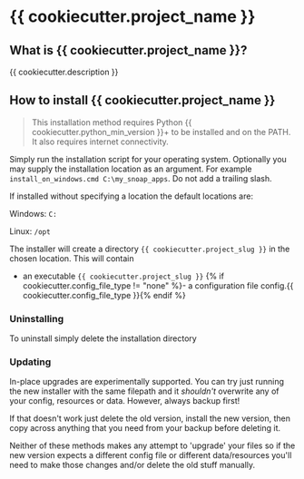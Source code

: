 # {{ cookiecutter.project_name }}

## What is {{ cookiecutter.project_name }}?

{{ cookiecutter.description }}

## How to install {{ cookiecutter.project_name }}

> This installation method requires Python {{ cookiecutter.python_min_version }}+ to be installed and on the PATH. It also requires internet connectivity.

Simply run the installation script for your operating system. Optionally you may supply the installation location as an argument.
For example `install_on_windows.cmd C:\my_snoap_apps`. Do not add a trailing slash.

If installed without specifying a location the default locations are:

Windows: `C:`

Linux: `/opt`

The installer will create a directory `{{ cookiecutter.project_slug }}` in the chosen location. This will contain 

- an executable `{{ cookiecutter.project_slug }}`
{% if cookiecutter.config_file_type != "none" %}- a configuration file config.{{ cookiecutter.config_file_type }}{% endif %}

### Uninstalling

To uninstall simply delete the installation directory

### Updating

In-place upgrades are experimentally supported. You can try just running the new installer with the same filepath
and it _shouldn't_ overwrite any of your config, resources or data. However, always backup first! 

If that doesn't work just delete the old version, install the new version, then copy across anything that you need from
your backup before deleting it.

Neither of these methods makes any attempt to 'upgrade' your files so if the new version expects a different config file
or different data/resources you'll need to make those changes and/or delete the old stuff manually.
